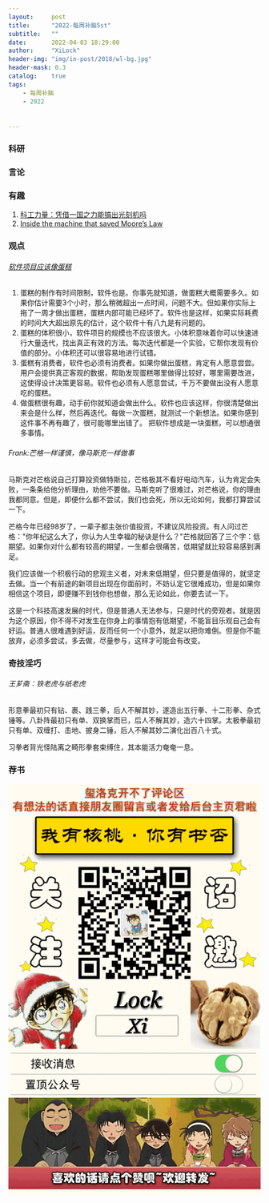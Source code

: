 ```yaml
---
layout:     post
title:      "2022-每周补脑5st"
subtitle:   ""
date:       2022-04-03 18:29:00
author:     "XiLock"
header-img: "img/in-post/2018/wl-bg.jpg"
header-mask: 0.3
catalog:    true
tags:
    - 每周补脑
    - 2022


---
```


### 科研

### 言论


### 有趣
1. [科工力量：凭借一国之力能搞出光刻机吗](https://news.sina.cn/gn/2020-08-21/detail-iivhvpwy2190590.d.html)
1. [Inside the machine that saved Moore’s Law](https://archive.md/TchSb#selection-173.0-173.41)

### 观点
###### [软件项目应该像蛋糕](https://cassandraxia.com/writing/shed.html)
1. 蛋糕的制作有时间限制，软件也是。你事先就知道，做蛋糕大概需要多久。如果你估计需要3个小时，那么稍微超出一点时间，问题不大。但如果你实际上拖了一周才做出蛋糕，蛋糕内部可能已经坏了。软件也是这样，如果实际耗费的时间大大超出原先的估计，这个软件十有八九是有问题的。
1. 蛋糕的体积很小，软件项目的规模也不应该很大。小体积意味着你可以快速进行大量迭代，找出真正有效的方法。每次迭代都是一个实验，它帮你发现有价值的部分。小体积还可以很容易地进行试错。
1. 蛋糕有消费者，软件也必须有消费者。如果你做出蛋糕，肯定有人愿意尝尝。用户会提供真正客观的数据，帮助发现蛋糕哪里做得比较好，哪里需要改进，这使得设计决策更容易。软件也必须有人愿意尝试，千万不要做出没有人愿意吃的蛋糕。
1. 做蛋糕很有趣，动手前你就知道会做出什么。软件也应该这样，你很清楚做出来会是什么样，然后再迭代。每做一次蛋糕，就测试一个新想法。如果你感到这件事不再有趣了，很可能哪里出错了。
把软件想成是一块蛋糕，可以想通很多事情。

###### Frank:芒格一样谨慎，像马斯克一样做事
马斯克对芒格说自己打算投资做特斯拉，芒格极其不看好电动汽车，认为肯定会失败，一条条给他分析理由，劝他不要做。马斯克听了很难过，对芒格说，你的理由我都同意。但是，即便什么都不尝试，我们也会死，所以无论如何，我都打算尝试一下。

芒格今年已经98岁了，一辈子都主张价值投资，不建议风险投资。有人问过芒格："你年纪这么大了，你认为人生幸福的秘诀是什么？"芒格就回答了三个字：低期望。如果你对什么都有较高的期望，一生都会很痛苦，低期望就比较容易感到满足。

我们应该做一个积极行动的悲观主义者，对未来低期望，但只要是值得的，就坚定去做。当一个有前途的新项目出现在你面前时，不妨认定它很难成功，但是如果你相信这个项目，即便赚不到钱你也想做，那么无论如此，你要去试一下。

这是一个科技高速发展的时代，但是普通人无法参与，只是时代的旁观者。就是因为这个原因，你不得不对发生在你身上的事情抱有低期望，不能盲目乐观自己会有好运。普通人很难遇到好运，反而任何一个小意外，就足以把你难倒。但是你不能放弃，必须多尝试，多去做，尽量参与，这样才可能会有改变。

### 奇技淫巧
###### 王芗斋：铁老虎与纸老虎
形意拳最初只有钻、裹、践三拳，后人不解其妙，遂造出五行拳、十二形拳、杂式锤等。八卦阵最初只有单、双换掌而已，后人不解其妙，造六十四掌。太极拳最初只有单、双缠打、击地、披身二锤，后人不解其妙二演化出百八十式。

习拳者背光怪陆离之畸形拳套束缚住，其本能活力奄奄一息。

### 荐书


![](/img/wc-tail.GIF)
